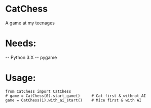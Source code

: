 # CatChess
A game at my teenages

# Needs:
   -- Python 3.X
   -- pygame

# Usage:

 ```
 from CatChess import CatChess 
 # game = CatChess(0).start_game()     # Cat first & withnot AI 
 game = CatChess(1).with_ai_start()    # Mice first & with AI
 ```

